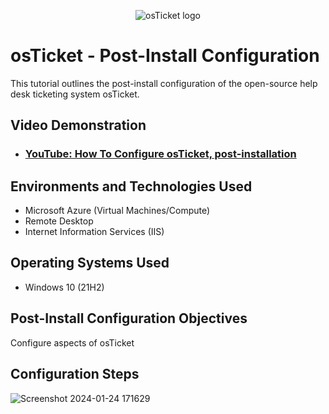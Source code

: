 <p align="center">
<img src="https://i.imgur.com/Clzj7Xs.png" alt="osTicket logo"/>
</p>

<h1>osTicket - Post-Install Configuration</h1>
This tutorial outlines the post-install configuration of the open-source help desk ticketing system osTicket.<br />


<h2>Video Demonstration</h2>

- ### [YouTube: How To Configure osTicket, post-installation](https://www.youtube.com)

<h2>Environments and Technologies Used</h2>

- Microsoft Azure (Virtual Machines/Compute)
- Remote Desktop
- Internet Information Services (IIS)

<h2>Operating Systems Used </h2>

- Windows 10</b> (21H2)

<h2>Post-Install Configuration Objectives</h2>

Configure aspects of osTicket
<h2>Configuration Steps</h2>
<p>
</p>

![Screenshot 2024-01-24 171629](https://github.com/boluadunbarin/post-install-config/assets/157642328/a0e791e4-3945-40f5-a7f7-0455c45dbb6a)
